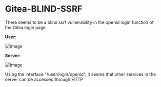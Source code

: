 # Gitea-BLIND-SSRF
There seems to be a blind ssrf vulnerability in the openid login function of the Gitea login page

**User:**

![image](https://github.com/user-attachments/assets/8bcbb6b7-77c6-445b-94eb-b337b87b2421)

**Server:**

![image](https://github.com/user-attachments/assets/ae733170-3ae0-4205-95d9-c8e4fabf5f85)


Using the interface "/user/login/openid", it seems that other services in the server can be accessed through HTTP
